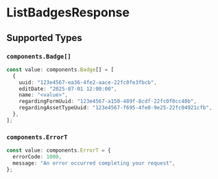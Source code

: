 # ListBadgesResponse


## Supported Types

### `components.Badge[]`

```typescript
const value: components.Badge[] = [
  {
    uuid: "123e4567-ea36-4fe2-aace-22fc0fe3fbcb",
    editDate: "2025-07-01 12:00:00",
    name: "<value>",
    regardingFormUuid: "123e4567-a150-489f-8cdf-22fc0f0cc40b",
    regardingAssetTypeUuid: "123e4567-f695-4fe0-9e25-22fc04921cfb",
  },
];
```

### `components.ErrorT`

```typescript
const value: components.ErrorT = {
  errorCode: 1000,
  message: "An error occurred completing your request",
};
```

